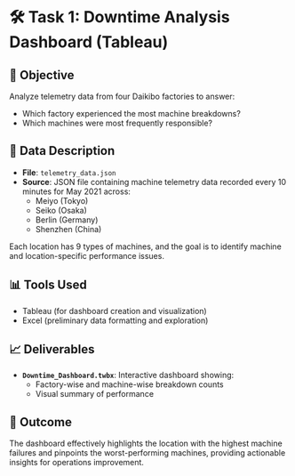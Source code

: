 # 🛠️ Task 1: Downtime Analysis Dashboard (Tableau)

## 🎯 Objective

Analyze telemetry data from four Daikibo factories to answer:
- Which factory experienced the most machine breakdowns?
- Which machines were most frequently responsible?

## 🧾 Data Description

- **File**: `telemetry_data.json`
- **Source**: JSON file containing machine telemetry data recorded every 10 minutes for May 2021 across:
  - Meiyo (Tokyo)
  - Seiko (Osaka)
  - Berlin (Germany)
  - Shenzhen (China)

Each location has 9 types of machines, and the goal is to identify machine and location-specific performance issues.

## 📊 Tools Used

- Tableau (for dashboard creation and visualization)
- Excel (preliminary data formatting and exploration)

## 📈 Deliverables

- **`Downtime_Dashboard.twbx`**: Interactive dashboard showing:
  - Factory-wise and machine-wise breakdown counts
  - Visual summary of performance

## 📍 Outcome

The dashboard effectively highlights the location with the highest machine failures and pinpoints the worst-performing machines, providing actionable insights for operations improvement.
